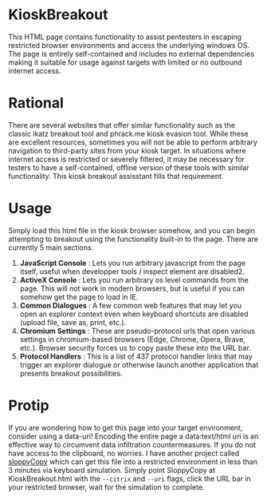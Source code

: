 # KioskBreakout
This HTML page contains functionality to assist pentesters in escaping restricted browser environments and access the underlying windows OS. The page is entirely self-contained and includes no external dependencies making it suitable for usage against targets with limited or no outbound internet access.

# Rational 
There are several websites that offer similar functionality such as the classic ikatz breakout tool and phrack.me kiosk evasion tool. While these are excellent resources, sometimes you will not be able to perform arbitrary navigation to third-party sites from your kiosk target. In situations where internet access is restricted or severely filtered, it may be necessary for testers to have a self-contained, offline version of these tools with similar functionality. This kiosk breakout assisstant fills that requirement.

# Usage
Simply load this html file in the kiosk browser somehow, and you can begin attempting to breakout using the functionality built-in to the page. There are currently 5 main sections.

1. **JavaScript Console** : Lets you run arbitrary javascript from the page itself, useful when developper tools / inspect element are disabled2.
2. **ActiveX Console** : Lets you run arbitrary os level commands from the page. This will not work in modern browsers, but is useful if you can somehow get the page to load in IE. 
3. **Common Dialogues** : A few common web features that may let you open an explorer context even when keyboard shortcuts are disabled (upload file, save as, print, etc.).
4. **Chromium Settings** : These are pseudo-protocol urls that open various settings in chromium-based browsers (Edge, Chrome, Opera, Brave, etc.). Browser security forces us to copy paste these into the URL bar.
5. **Protocol Handlers** : This is a list of 437 protocol handler links that may trigger an explorer dialogue or otherwise launch another application that presents breakout possibilities.

# Protip
If you are wondering how to get this page into your target environment, consider using a data-uri! Encoding the entire page a data:text/html uri is an effective way to circumvent data infiltration countermeasures. If you do not have access to the clipboard, no worries. I have another project called [sloppyCopy](https://github.com/PN-Tester/sloppyCopy) which can get this file into a restricted environment in less than 3 minutes via keyboard simulation. Simply point SloppyCopy at KioskBreakout.html with the ```--citrix``` and ```--uri``` flags, click the URL bar in your restricted browser, wait for the simulation to complete.
